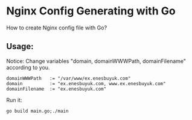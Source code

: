 # Nginx Config Generating with Go
How to create Nginx config file with Go?

## Usage:
Notice: Change variables "domain, domainWWWPath, domainFilename" according to you.
```
domainWWWPath   := "/var/www/ex.enesbuyuk.com"
domain          := "ex.enesbuyuk.com, www.ex.enesbuyuk.com"
domainFilename  := "ex.enesbuyuk.com"
```
Run it:
```
go build main.go;./main 
```
